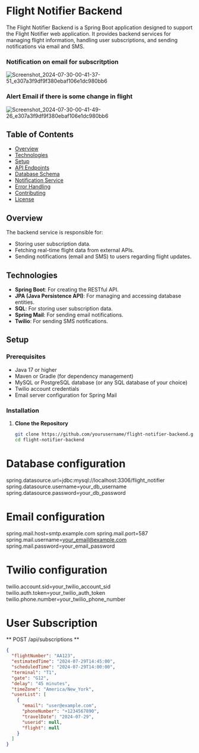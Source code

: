 # Flight Notifier Backend

The Flight Notifier Backend is a Spring Boot application designed to support the Flight Notifier web application. It provides backend services for managing flight information, handling user subscriptions, and sending notifications via email and SMS.


### Notification on email for subscritption
![Screenshot_2024-07-30-00-41-37-51_e307a3f9df9f380ebaf106e1dc980bb6](https://github.com/user-attachments/assets/b69bd20d-7b3e-4b4d-8123-f3b53c98eefb)



### Alert Email if there is some change in flight
![Screenshot_2024-07-30-00-41-49-26_e307a3f9df9f380ebaf106e1dc980bb6](https://github.com/user-attachments/assets/eb02c608-9864-464a-a6f3-8f39687ed753)





## Table of Contents

- [Overview](#overview)
- [Technologies](#technologies)
- [Setup](#setup)
- [API Endpoints](#api-endpoints)
- [Database Schema](#database-schema)
- [Notification Service](#notification-service)
- [Error Handling](#error-handling)
- [Contributing](#contributing)
- [License](#license)

## Overview

The backend service is responsible for:
- Storing user subscription data.
- Fetching real-time flight data from external APIs.
- Sending notifications (email and SMS) to users regarding flight updates.

## Technologies

- **Spring Boot**: For creating the RESTful API.
- **JPA (Java Persistence API)**: For managing and accessing database entities.
- **SQL**: For storing user subscription data.
- **Spring Mail**: For sending email notifications.
- **Twilio**: For sending SMS notifications.

## Setup

### Prerequisites

- Java 17 or higher
- Maven or Gradle (for dependency management)
- MySQL or PostgreSQL database (or any SQL database of your choice)
- Twilio account credentials
- Email server configuration for Spring Mail

### Installation

1. **Clone the Repository**

   ```bash
   git clone https://github.com/yourusername/flight-notifier-backend.git
   cd flight-notifier-backend

# Database configuration
spring.datasource.url=jdbc:mysql://localhost:3306/flight_notifier
spring.datasource.username=your_db_username
spring.datasource.password=your_db_password

# Email configuration
spring.mail.host=smtp.example.com
spring.mail.port=587
spring.mail.username=your_email@example.com
spring.mail.password=your_email_password

# Twilio configuration
twilio.account.sid=your_twilio_account_sid
twilio.auth.token=your_twilio_auth_token
twilio.phone.number=your_twilio_phone_number

# User Subscription
** POST /api/subscriptions **
```json
{
  "flightNumber": "AA123",
  "estimatedTime": "2024-07-29T14:45:00",
  "scheduledTime": "2024-07-29T14:00:00",
  "terminal": "T1",
  "gate": "G12",
  "delay": "45 minutes",
  "timeZone": "America/New_York",
  "userList": [
    {
      "email": "user@example.com",
      "phoneNumber": "+1234567890",
      "travelDate": "2024-07-29",
      "userid": null,
      "flight": null
    }
  ]
}


